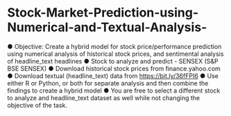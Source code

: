 # Stock-Market-Prediction-using-Numerical-and-Textual-Analysis-
● Objective: Create a hybrid model for stock price/performance prediction using numerical analysis of historical stock prices, and  sentimental analysis of headline_text headlines   ● Stock to analyze and predict - SENSEX (S&amp;P BSE SENSEX) ● Download historical stock prices from finance.yahoo.com  ● Download textual (headline_text) data from https://bit.ly/36fFPI6  ● Use either R or Python, or both for separate analysis and then  combine the findings to create a hybrid model  ● You are free to select a different stock to analyze and headline_text dataset  as well while not changing the objective of the task. 
